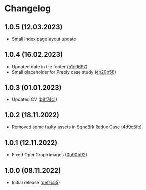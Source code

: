 # Changelog

## 1.0.5 (12.03.2023)

-   Small index page layout update

## 1.0.4 (16.02.2023)

-   Updated date in the footer ([b1c0697](https://github.com/ichik/vaitenko.com/commit/b1c0697516184802f77bd0bb90f19782d8fac4df))
-   Small placeholder for Preply case study ([db20b58](https://github.com/ichik/vaitenko.com/commit/db20b58ffff611b0b25ab0b2ab93092e9628457c))

## 1.0.3 (01.01.2023)

-   Updated CV ([b8f74c1](https://github.com/ichik/vaitenko.com/commit/b8f74c172c0f61aa6368f88d243d9e7d5e0d63d5))

## 1.0.2 (18.11.2022)

-   Removed some faulty assets in SqncBrk Redux Case ([4d9c5fe](https://github.com/ichik/vaitenko.com/commit/4d9c5fe54382e4ad4f492d7a7937bb1cb9467076))

## 1.0.1 (12.11.2022)

-   Fixed OpenGraph images ([0b90b92](https://github.com/ichik/vaitenko.com/commit/0b90b921c5f2855637e37d74293cd0e468816fd8))

## 1.0.0 (08.11.2022)

-   Initial release ([defac55](https://github.com/ichik/vaitenko.com/commit/defac55ccd43abc2511b941c738982d6ea949d0a))
